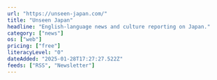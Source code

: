 ```yaml
---
url: "https://unseen-japan.com/"
title: "Unseen Japan"
headline: "English-language news and culture reporting on Japan."
category: ["news"]
os: ["web"]
pricing: ["free"]
literacyLevel: "0"
dateAdded: "2025-01-28T17:27:27.522Z"
feeds: ["RSS", "Newsletter"]
---
```

